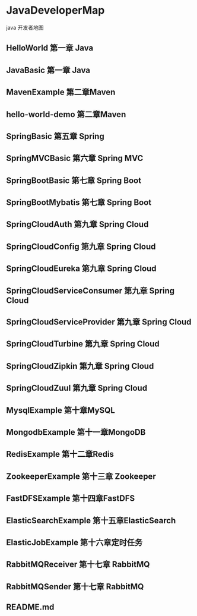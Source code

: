 # JavaDeveloperMap
java 开发者地图
## HelloWorld             第一章 Java
## JavaBasic							第一章 Java
## MavenExample							第二章Maven
## hello-world-demo						第二章Maven
## SpringBasic          				第五章 Spring
## SpringMVCBasic						第六章 Spring MVC	
## SpringBootBasic						第七章 Spring Boot
## SpringBootMybatis					第七章 Spring Boot
## SpringCloudAuth						第九章 Spring Cloud
## SpringCloudConfig					第九章 Spring Cloud
## SpringCloudEureka					第九章 Spring Cloud
## SpringCloudServiceConsumer			第九章 Spring Cloud
## SpringCloudServiceProvider			第九章 Spring Cloud
## SpringCloudTurbine					第九章 Spring Cloud
## SpringCloudZipkin					第九章 Spring Cloud
## SpringCloudZuul						第九章 Spring Cloud
## MysqlExample							第十章MySQL
## MongodbExample						第十一章MongoDB
## RedisExample							第十二章Redis
## ZookeeperExample						第十三章 Zookeeper
## FastDFSExample						第十四章FastDFS
## ElasticSearchExample					第十五章ElasticSearch
## ElasticJobExample					第十六章定时任务
## RabbitMQReceiver						第十七章 RabbitMQ
## RabbitMQSender						第十七章 RabbitMQ
## README.md







